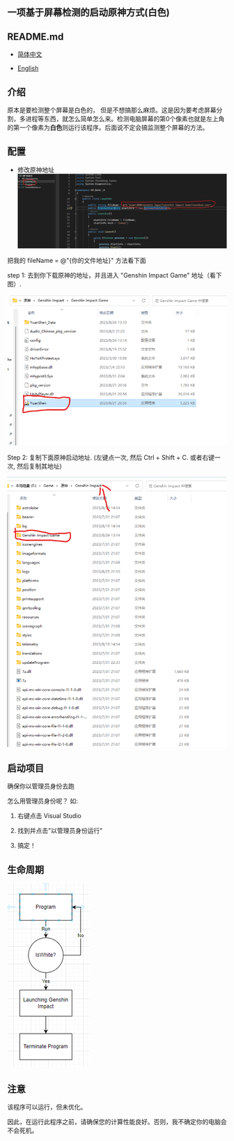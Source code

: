 ## 一项基于屏幕检测的启动原神方式(白色)

## README.md

- [简体中文](readme/README.zh_CN.md)

- [English](README.md)
  
  

## 介绍

原本是要检测整个屏幕是白色的， 但是不想搞那么麻烦。这是因为要考虑屏幕分割，多进程等东西，就怎么简单怎么来。检测电脑屏幕的第0个像素也就是左上角的第一个像素为**白色**则运行该程序。后面说不定会搞监测整个屏幕的方法。

## 配置

- 修改原神地址
  ![Configuration_01.png](./images/Configuration_01.png)

把我的 fileName = @"{你的文件地址}" 方法看下面

step 1: 去到你下载原神的地址，并且进入 "Genshin Impact Game" 地址（看下图）.

  ![Configuration_02.png](./images/Configuration_02.png)

Step 2: 复制下面原神启动地址. (左键点一次, 然后 Ctrl + Shift + C. 或者右键一次, 然后复制其地址)

  ![Configuration_03.png](./images/Configuration_03.png)



## 启动项目

确保你以管理员身份去跑

怎么用管理员身份呢？ 如:

1. 右键点击 Visual Studio

2. 找到并点击"以管理员身份运行"

3. 搞定！

## 生命周期

  ![FlowChart.png](./images/FlowChart.png)

## 注意

该程序可以运行，但未优化。

因此，在运行此程序之前，请确保您的计算性能良好。否则，我不确定你的电脑会不会死机。
